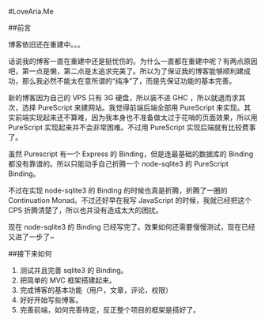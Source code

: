 #LoveAria.Me

##前言

博客依旧还在重建中。。。

话说我的博客一直在重建中还是挺忧伤的。为什么一直都在重建中呢？有两点原因吧，第一点是懒，第二点是太追求完美了。所以为了保证我的博客能够顺利建成功，那么我必然不能太在意所谓的“纯净”了，而是先保证功能的基本完善。

新的博客因为自己的 VPS 只有 3G 硬盘，所以装不进 GHC ，所以就退而求其次，选择 PureScript 来建网站。我觉得前端后端全部用 PureScript 来实现。其实前端实现起来还不算难，因为我本身也不准备做太过于花哨的页面效果，所以用 PureScript 实现起来并不会非常困难。不过用 PureScript 实现后端就有比较费事了。

虽然 Purescript 有一个 Express 的 Binding，但是连最基础的数据库的 Binding 都没有靠谱的。所以只能动手自己折腾一个 node-sqlite3 的 PureScript Binding。

不过在实现 node-sqlite3 的 Binding 的时候也真是折腾，折腾了一圈的 Continuation Monad。不过还好早在我写 JavaScript 的时候，我就已经把这个 CPS 折腾清楚了，所以也并没有造成太大的困扰。

现在 node-sqlite3 的 Binding 已经写完了。效果如何还需要慢慢测试，现在已经又进了一步了~

##接下来如何

1. 测试并且完善 sqlite3 的 Binding。
2. 把简单的 MVC 框架搭建起来。
3. 完成博客的基本功能（用户，文章，评论，权限）
4. 好好开始写些博客。
5. 完善前端，如何完善待定，反正整个项目的框架是搭好了。
